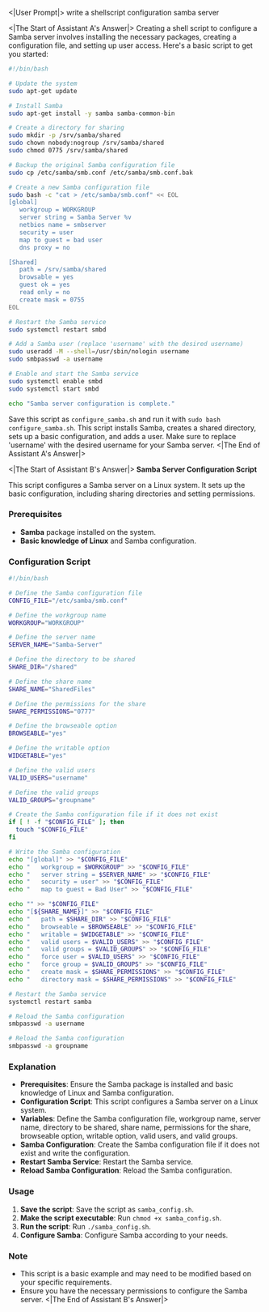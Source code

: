 <|User Prompt|>
write a shellscript configuration samba server

<|The Start of Assistant A's Answer|>
Creating a shell script to configure a Samba server involves installing the necessary packages, creating a configuration file, and setting up user access. Here's a basic script to get you started:

```bash
#!/bin/bash

# Update the system
sudo apt-get update

# Install Samba
sudo apt-get install -y samba samba-common-bin

# Create a directory for sharing
sudo mkdir -p /srv/samba/shared
sudo chown nobody:nogroup /srv/samba/shared
sudo chmod 0775 /srv/samba/shared

# Backup the original Samba configuration file
sudo cp /etc/samba/smb.conf /etc/samba/smb.conf.bak

# Create a new Samba configuration file
sudo bash -c "cat > /etc/samba/smb.conf" << EOL
[global]
   workgroup = WORKGROUP
   server string = Samba Server %v
   netbios name = smbserver
   security = user
   map to guest = bad user
   dns proxy = no

[Shared]
   path = /srv/samba/shared
   browsable = yes
   guest ok = yes
   read only = no
   create mask = 0755
EOL

# Restart the Samba service
sudo systemctl restart smbd

# Add a Samba user (replace 'username' with the desired username)
sudo useradd -M --shell=/usr/sbin/nologin username
sudo smbpasswd -a username

# Enable and start the Samba service
sudo systemctl enable smbd
sudo systemctl start smbd

echo "Samba server configuration is complete."
```

Save this script as `configure_samba.sh` and run it with `sudo bash configure_samba.sh`. This script installs Samba, creates a shared directory, sets up a basic configuration, and adds a user. Make sure to replace 'username' with the desired username for your Samba server.
<|The End of Assistant A's Answer|>

<|The Start of Assistant B's Answer|>
**Samba Server Configuration Script**

This script configures a Samba server on a Linux system. It sets up the basic configuration, including sharing directories and setting permissions.

### Prerequisites

- **Samba** package installed on the system.
- **Basic knowledge of Linux** and Samba configuration.

### Configuration Script

```bash
#!/bin/bash

# Define the Samba configuration file
CONFIG_FILE="/etc/samba/smb.conf"

# Define the workgroup name
WORKGROUP="WORKGROUP"

# Define the server name
SERVER_NAME="Samba-Server"

# Define the directory to be shared
SHARE_DIR="/shared"

# Define the share name
SHARE_NAME="SharedFiles"

# Define the permissions for the share
SHARE_PERMISSIONS="0777"

# Define the browseable option
BROWSEABLE="yes"

# Define the writable option
WIDGETABLE="yes"

# Define the valid users
VALID_USERS="username"

# Define the valid groups
VALID_GROUPS="groupname"

# Create the Samba configuration file if it does not exist
if [ ! -f "$CONFIG_FILE" ]; then
  touch "$CONFIG_FILE"
fi

# Write the Samba configuration
echo "[global]" >> "$CONFIG_FILE"
echo "   workgroup = $WORKGROUP" >> "$CONFIG_FILE"
echo "   server string = $SERVER_NAME" >> "$CONFIG_FILE"
echo "   security = user" >> "$CONFIG_FILE"
echo "   map to guest = Bad User" >> "$CONFIG_FILE"

echo "" >> "$CONFIG_FILE"
echo "[${SHARE_NAME}]" >> "$CONFIG_FILE"
echo "   path = $SHARE_DIR" >> "$CONFIG_FILE"
echo "   browseable = $BROWSEABLE" >> "$CONFIG_FILE"
echo "   writable = $WIDGETABLE" >> "$CONFIG_FILE"
echo "   valid users = $VALID_USERS" >> "$CONFIG_FILE"
echo "   valid groups = $VALID_GROUPS" >> "$CONFIG_FILE"
echo "   force user = $VALID_USERS" >> "$CONFIG_FILE"
echo "   force group = $VALID_GROUPS" >> "$CONFIG_FILE"
echo "   create mask = $SHARE_PERMISSIONS" >> "$CONFIG_FILE"
echo "   directory mask = $SHARE_PERMISSIONS" >> "$CONFIG_FILE"

# Restart the Samba service
systemctl restart samba

# Reload the Samba configuration
smbpasswd -a username

# Reload the Samba configuration
smbpasswd -a groupname
```

### Explanation

- **Prerequisites**: Ensure the Samba package is installed and basic knowledge of Linux and Samba configuration.
- **Configuration Script**: This script configures a Samba server on a Linux system.
- **Variables**: Define the Samba configuration file, workgroup name, server name, directory to be shared, share name, permissions for the share, browseable option, writable option, valid users, and valid groups.
- **Samba Configuration**: Create the Samba configuration file if it does not exist and write the configuration.
- **Restart Samba Service**: Restart the Samba service.
- **Reload Samba Configuration**: Reload the Samba configuration.

### Usage

1. **Save the script**: Save the script as `samba_config.sh`.
2. **Make the script executable**: Run `chmod +x samba_config.sh`.
3. **Run the script**: Run `./samba_config.sh`.
4. **Configure Samba**: Configure Samba according to your needs.

### Note

- This script is a basic example and may need to be modified based on your specific requirements.
- Ensure you have the necessary permissions to configure the Samba server.
<|The End of Assistant B's Answer|>